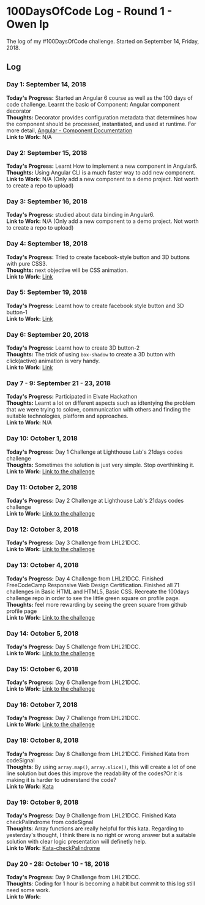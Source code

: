 # 100DaysOfCode Log - Round 1 - Owen Ip

The log of my #100DaysOfCode challenge. Started on September 14, Friday, 2018.

## Log

### Day 1: September 14, 2018 
**Today's Progress:** Started an Angular 6 course as well as the 100 days of code challenge. Learnt the basic of Component: Angular component decorator   
**Thoughts:** Decorator provides configuration metadata that determines how the component should be processed, instantiated, and used at runtime. For more detail, [Angular - Component Documentation](https://angular.io/api/core/Component)   
**Link to Work:** N/A

### Day 2: September 15, 2018 
**Today's Progress:** Learnt How to implement a new component in Angular6.
**Thoughts:** Using Angular CLI is a much faster way to add new component.   
**Link to Work:** N/A (Only add a new component to a demo project. Not worth to create a repo to upload)

### Day 3: September 16, 2018 
**Today's Progress:** studied about data binding in Angular6.   
**Link to Work:** N/A (Only add a new component to a demo project. Not worth to create a repo to upload)

### Day 4: September 18, 2018 
**Today's Progress:** Tried to create facebook-style button and 3D buttons with pure CSS3.    
**Thoughts:** next objective will be CSS animation.   
**Link to Work:** [Link](https://github.com/owenip/CSS3-sandbox/commit/21f8a38080a8c4f1c1d75d2fdfaa2f4ef40447dc)

### Day 5: September 19, 2018 
**Today's Progress:** Learnt how to create facebook style button and 3D button-1      
**Link to Work:** [Link](https://github.com/owenip/CSS3-sandbox/commit/fa52dfceb61ffa26568a00101c22b08c94676a26)

### Day 6: September 20, 2018 
**Today's Progress:** Learnt how to create 3D button-2    
**Thoughts:** The trick of using `box-shadow` to create a 3D button with click(active) animation is very handy.   
**Link to Work:** [Link](https://github.com/owenip/CSS3-sandbox/commit/3b79a74c45f25e7cbfa02ac4d62fd2de305fabff)

### Day 7 - 9: September 21 - 23, 2018 
**Today's Progress:** Participated in Elvate Hackathon    
**Thoughts:** Learnt a lot on different aspects such as idtentying the problem that we were trying to solove, communication with others and finding the suitable technologies, platform and approaches.     
**Link to Work:** N/A

### Day 10: October 1, 2018 
**Today's Progress:** Day 1 Challenge at Lighthouse Lab's 21days codes challenge    
**Thoughts:** Sometimes the solution is just very simple. Stop overthinking it.     
**Link to Work:** [Link to the challenge](https://coding-challenge.lighthouselabs.ca/start)

### Day 11: October 2, 2018 
**Today's Progress:** Day 2 Challenge at Lighthouse Lab's 21days codes challenge    
**Link to Work:** [Link to the challenge](https://coding-challenge.lighthouselabs.ca/start)

### Day 12: October 3, 2018 
**Today's Progress:** Day 3 Challenge from LHL21DCC.    
**Link to Work:** [Link to the challenge](https://coding-challenge.lighthouselabs.ca/start)

### Day 13: October 4, 2018 
**Today's Progress:** Day 4 Challenge from LHL21DCC. Finished FreeCodeCamp Responsive Web Design Certification. Finished all 71 challenges in Basic HTML and HTML5, Basic CSS. Recreate the 100days challenge repo in order to see the little green square on profile page.   
**Thoughts:** feel more rewarding by seeing the green square from github profile page       
**Link to Work:** [Link to the challenge](https://coding-challenge.lighthouselabs.ca/start)

### Day 14: October 5, 2018 
**Today's Progress:** Day 5 Challenge from LHL21DCC.    
**Link to Work:** [Link to the challenge](https://coding-challenge.lighthouselabs.ca/start)

### Day 15: October 6, 2018 
**Today's Progress:** Day 6 Challenge from LHL21DCC.    
**Link to Work:** [Link to the challenge](https://coding-challenge.lighthouselabs.ca/start)

### Day 16: October 7, 2018 
**Today's Progress:** Day 7 Challenge from LHL21DCC.    
**Link to Work:** [Link to the challenge](https://coding-challenge.lighthouselabs.ca/start)

### Day 18: October 8, 2018 
**Today's Progress:** Day 8 Challenge from LHL21DCC. Finished Kata from codeSignal    
**Thoughts**: By using `array.map()`, `array.slice()`, this will create a lot of one line solution but does this improve the readability of the codes?Or it is making it is harder to udnerstand the code?       
**Link to Work:** [Kata](https://github.com/owenip/JS-sandbox/tree/master/kata/adjacentElementsProduct)

### Day 19: October 9, 2018 
**Today's Progress:** Day 9 Challenge from LHL21DCC. Finished Kata checkPalindrome from codeSignal    
**Thoughts**: Array functions are really helpful for this kata. Regarding to yesterday's thought, I think there is no right or wrong answer but a suitable solution with clear logic presentation will definetly help.    
**Link to Work:** [Kata-checkPalindrome](https://github.com/owenip/JS-sandbox/tree/master/kata/checkPalindrome)

### Day 20 - 28: October 10 - 18, 2018 
**Today's Progress:** Day 9 Challenge from LHL21DCC.   
**Thoughts**: Coding for 1 hour is becoming a habit but commit to this log still need some work.    
**Link to Work:** 



